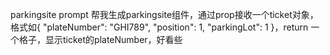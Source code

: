 parkingsite prompt
帮我生成parkingsite组件，通过prop接收一个ticket对象，格式如{
"plateNumber": "GHI789",
"position": 1,
"parkingLot": 1
}，return 一个格子，显示ticket的plateNumber，好看些